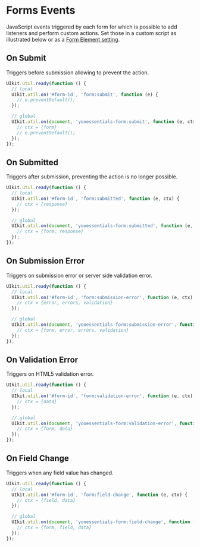 # Forms Events

JavaScript events triggered by each form for which is possible to add listeners and perform custom actions. Set those in a custom script as illustrated below or as a [Form Element setting](./form-element#hooks).

## On Submit

Triggers before submission allowing to prevent the action.

```js
UIkit.util.ready(function () {
  // local
  UIkit.util.on('#form-id', 'form:submit', function (e) {
    // e.preventDefault();
  });

  // global
  UIkit.util.on(document, 'yooessentials-form:submit', function (e, ctx) {
    // ctx = {form}
    // e.preventDefault();
  });
});
```

## On Submitted

Triggers after submission, preventing the action is no longer possible.

```js
UIkit.util.ready(function () {
  // local
  UIkit.util.on('#form-id', 'form:submitted', function (e, ctx) {
    // ctx = {response}
  });

  // global
  UIkit.util.on(document, 'yooessentials-form:submitted', function (e, ctx) {
    // ctx = {form, response}
  });
});
```

## On Submission Error

Triggers on submission error or server side validation error.

```js
UIkit.util.ready(function () {
  // local
  UIkit.util.on('#form-id', 'form:submission-error', function (e, ctx) {
    // ctx = {error, errors, validation}
  });

  // global
  UIkit.util.on(document, 'yooessentials-form:submission-error', function (e, ctx) {
    // ctx = {form, error, errors, validation}
  });
});
```

## On Validation Error

Triggers on HTML5 validation error.

```js
UIkit.util.ready(function () {
  // local
  UIkit.util.on('#form-id', 'form:validation-error', function (e, ctx) {
    // ctx = {data}
  });

  // global
  UIkit.util.on(document, 'yooessentials-form:validation-error', function (e, ctx) {
    // ctx = {form, data}
  });
});
```

## On Field Change

Triggers when any field value has changed.

```js
UIkit.util.ready(function () {
  // local
  UIkit.util.on('#form-id', 'form:field-change', function (e, ctx) {
    // ctx = {field, data}
  });

  // global
  UIkit.util.on(document, 'yooessentials-form:field-change', function (e, ctx) {
    // ctx = {form, field, data}
  });
});
```
